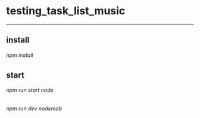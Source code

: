# testing_task_list_music
----------
## install 
###### npm install
## start
###### npm run start node
###### npm run dev nodemob